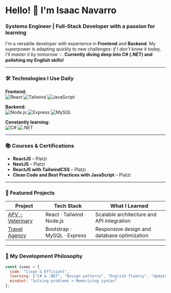 # Hello! 👋 I'm Isaac Navarro

### **Systems Engineer | Full-Stack Developer with a passion for learning**

I'm a versatile developer with experience in **Frontend** and **Backend**. My superpower is adapting quickly to new challenges: *if I don’t know it today, I’ll master it by tomorrow* 💡. **Currently diving deep into C# (.NET) and polishing my English skills!**

---

### 🛠️ Technologies I Use Daily

**Frontend:**  
![React](https://img.shields.io/badge/React-61DAFB?style=flat&logo=react&logoColor=black)
![Tailwind](https://img.shields.io/badge/Tailwind-06B6D4?style=flat&logo=tailwindcss&logoColor=white)
![JavaScript](https://img.shields.io/badge/JavaScript-F7DF1E?style=flat&logo=javascript&logoColor=black)

**Backend:**  
![Node.js](https://img.shields.io/badge/Node.js-339933?style=flat&logo=nodedotjs&logoColor=white)
![Express](https://img.shields.io/badge/Express-000000?style=flat&logo=express&logoColor=white)
![MySQL](https://img.shields.io/badge/MySQL-4479A1?style=flat&logo=mysql&logoColor=white) <!-- Updated to MySQL -->

**Constantly learning:**  
![C#](https://img.shields.io/badge/C%23-239120?style=flat&logo=c-sharp&logoColor=white)
![.NET](https://img.shields.io/badge/.NET-512BD4?style=flat&logo=dotnet&logoColor=white) <!-- Added .NET -->

---

### 📚 Courses & Certifications
- **ReactJS** – Platzi  
- **NextJS** – Platzi  
- **ReactJS with TailwindCSS** – Platzi  
- **Clean Code and Best Practices with JavaScript** – Platzi

---

### 💼 Featured Projects

| Project | Tech Stack | What I Learned |
|----------|------------|-------------|
| [APV - Veterinary](https://github.com/tu-usuario/apv) | React · Tailwind · Node.js | Scalable architecture and API integration |
| [Travel Agency](https://github.com/tu-usuario/agencia-viajes) | Bootstrap · MySQL · Express | Responsive design and database optimization |

---

### 🚀 My Development Philosophy

```javascript
const isaac = {
  code: "Clean & Efficient",
  learning: ["C# & .NET", "Design patterns", "English fluency", "Updated courses on React and TailwindCSS"], // Updated here
  mindset: "Solving problems > Memorizing syntax"
};

